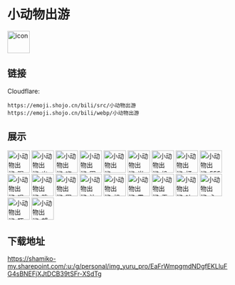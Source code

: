 # 小动物出游
<img src="https://emoji.shojo.cn/bili/src/小动物出游/icon.png" width="50" height="50" alt="icon">

## 链接
Cloudflare:
```
https://emoji.shojo.cn/bili/src/小动物出游
https://emoji.shojo.cn/bili/webp/小动物出游
```
## 展示
<img src="https://emoji.shojo.cn/bili/src/小动物出游/小动物出游-喝茶.png" width="50" height="50" alt="小动物出游-喝茶">
<img src="https://emoji.shojo.cn/bili/src/小动物出游/小动物出游-出现.png" width="50" height="50" alt="小动物出游-出现">
<img src="https://emoji.shojo.cn/bili/src/小动物出游/小动物出游-吃薯片.png" width="50" height="50" alt="小动物出游-吃薯片">
<img src="https://emoji.shojo.cn/bili/src/小动物出游/小动物出游-围观.png" width="50" height="50" alt="小动物出游-围观">
<img src="https://emoji.shojo.cn/bili/src/小动物出游/小动物出游-emo.png" width="50" height="50" alt="小动物出游-emo">
<img src="https://emoji.shojo.cn/bili/src/小动物出游/小动物出游-当事兔.png" width="50" height="50" alt="小动物出游-当事兔">
<img src="https://emoji.shojo.cn/bili/src/小动物出游/小动物出游-投币.png" width="50" height="50" alt="小动物出游-投币">
<img src="https://emoji.shojo.cn/bili/src/小动物出游/小动物出游-打call.png" width="50" height="50" alt="小动物出游-打call">
<img src="https://emoji.shojo.cn/bili/src/小动物出游/小动物出游-555.png" width="50" height="50" alt="小动物出游-555">
<img src="https://emoji.shojo.cn/bili/src/小动物出游/小动物出游-唱歌.png" width="50" height="50" alt="小动物出游-唱歌">
<img src="https://emoji.shojo.cn/bili/src/小动物出游/小动物出游-跳舞.png" width="50" height="50" alt="小动物出游-跳舞">
<img src="https://emoji.shojo.cn/bili/src/小动物出游/小动物出游-困困.png" width="50" height="50" alt="小动物出游-困困">
<img src="https://emoji.shojo.cn/bili/src/小动物出游/小动物出游-达咩.png" width="50" height="50" alt="小动物出游-达咩">
<img src="https://emoji.shojo.cn/bili/src/小动物出游/小动物出游-想吃.png" width="50" height="50" alt="小动物出游-想吃">
<img src="https://emoji.shojo.cn/bili/src/小动物出游/小动物出游-震惊.png" width="50" height="50" alt="小动物出游-震惊">
<img src="https://emoji.shojo.cn/bili/src/小动物出游/小动物出游-无语.png" width="50" height="50" alt="小动物出游-无语">
<img src="https://emoji.shojo.cn/bili/src/小动物出游/小动物出游-吐魂.png" width="50" height="50" alt="小动物出游-吐魂">
<img src="https://emoji.shojo.cn/bili/src/小动物出游/小动物出游-心碎.png" width="50" height="50" alt="小动物出游-心碎">
<img src="https://emoji.shojo.cn/bili/src/小动物出游/小动物出游-吓.png" width="50" height="50" alt="小动物出游-吓">
<img src="https://emoji.shojo.cn/bili/src/小动物出游/小动物出游-望天.png" width="50" height="50" alt="小动物出游-望天">

## 下载地址

https://shamiko-my.sharepoint.com/:u:/g/personal/img_yuru_pro/EaFrWmpgmdNDgfEKLluFG4sBNEFjXJtDCB39tSFr-XSdTg